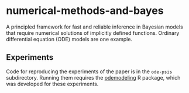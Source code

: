 # numerical-methods-and-bayes
A principled framework for fast and reliable inference in Bayesian models 
that require numerical solutions of implicitly defined functions. 
Ordinary differential equation (ODE) models are one example.

## Experiments

Code for reproducing the experiments of the paper is in the `ode-psis` subdirectory. Running
them requires the [odemodeling](https://github.com/jtimonen/odemodeling) R package,
which was developed for these experiments.
